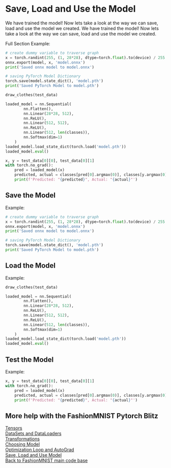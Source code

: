 # Save, Load and Use the Model

We have trained the model! Now lets take a look at the way we can save, load and use the model we created. We have trained the model! Now lets take a look at the way we can save, load and use the model we created. 

Full Section Example:
```python
# create dummy variable to traverse graph
x = torch.randint(255, (1, 28*28), dtype=torch.float).to(device) / 255
onnx.export(model, x, 'model.onnx')
print('Saved onnx model to model.onnx')

# saving PyTorch Model Dictionary
torch.save(model.state_dict(), 'model.pth')
print('Saved PyTorch Model to model.pth')

draw_clothes(test_data)

loaded_model = nn.Sequential(
        nn.Flatten(),
        nn.Linear(28*28, 512),
        nn.ReLU(),
        nn.Linear(512, 512),
        nn.ReLU(),
        nn.Linear(512, len(classes)),
        nn.Softmax(dim=1)
    )
loaded_model.load_state_dict(torch.load('model.pth'))
loaded_model.eval()

x, y = test_data[0][0], test_data[0][1]
with torch.no_grad():
    pred = loaded_model(x)
    predicted, actual = classes[pred[0].argmax(0)], classes[y.argmax(0)]
    print(f'Predicted: "{predicted}", Actual: "{actual}"')
```


## Save the Model
Example:
```python
# create dummy variable to traverse graph
x = torch.randint(255, (1, 28*28), dtype=torch.float).to(device) / 255
onnx.export(model, x, 'model.onnx')
print('Saved onnx model to model.onnx')

# saving PyTorch Model Dictionary
torch.save(model.state_dict(), 'model.pth')
print('Saved PyTorch Model to model.pth')
```

## Load the Model

Example:
```python
draw_clothes(test_data)
```
```python
loaded_model = nn.Sequential(
        nn.Flatten(),
        nn.Linear(28*28, 512),
        nn.ReLU(),
        nn.Linear(512, 512),
        nn.ReLU(),
        nn.Linear(512, len(classes)),
        nn.Softmax(dim=1)
    )
loaded_model.load_state_dict(torch.load('model.pth'))
loaded_model.eval()
```

## Test the Model
Example:
```python
x, y = test_data[0][0], test_data[0][1]
with torch.no_grad():
    pred = loaded_model(x)
    predicted, actual = classes[pred[0].argmax(0)], classes[y.argmax(0)]
    print(f'Predicted: "{predicted}", Actual: "{actual}"')
```

## More help with the FashionMNIST Pytorch Blitz
[Tensors]()<br>
[DataSets and DataLoaders]()<br>
[Transformations]()<br>
[Choosing Model]()<br>
[Optimization Loop and AutoGrad]()<br>
[Save, Load and Use Model]()<br>
[Back to FashionMNIST main code base]()<br>
